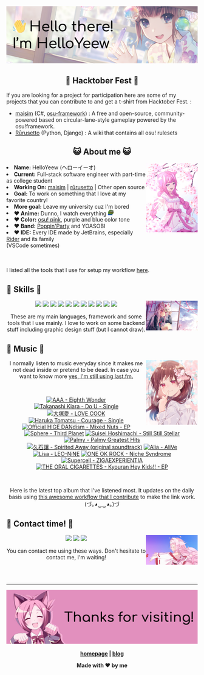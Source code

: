 <img src="welcome-banner.png" alt="Welcome!">

<h2 align="center">🎉 Hacktober Fest 🎉</h2> 

If you are looking for a project for participation here are some of my projects that you can contribute to and get a t-shirt from Hacktober Fest. :

- [maisim](https://github.com/HelloYeew/maisim) (C#, [osu-framework](https://github.com/ppy/osu-framework)) : A free and open-source, community-powered based on circular-lane-style gameplay powered by the osu!framework.
- [Rūrusetto](https://github.com/Rurusetto/rurusetto) (Python, Django) : A wiki that contains all osu! rulesets

<h2 align="center">😺 About me 😺</h2> 
<img src="helloyeewchan.jpg" width="27%" align="right">
<li><b>Name:</b> HelloYeew (ヘローイーオ)</li>
<li><b>Current:</b> Full-stack software engineer with part-time as college student</li>
<li><b>Working On:</b> <a href="https://github.com/HelloYeew/maisim">maisim</a> | <a href="https://github.com/Rurusetto/rurusetto">rūrusetto</a> | Other open source</li>
<li><b>Goal:</b> To work on something that I love at my favorite country!</li>
<li><b>More goal:</b> Leave my university cuz I'm bored</li>
<li><b>❤️ Anime:</b> Dunno, I watch everything <img src="twitch-emoji/YEP.png" width="3%" vertical-align="middle"></li>
<li><b>❤️ Color:</b> <a href="https://www.color-hex.com/color-palette/104633">osu! pink</a>, purple and blue color tone</li>
<li><b>❤️ Band:</b> <a href="https://bandori.fandom.com/wiki/Poppin%27Party">Poppin'Party</a> and YOASOBI</li>
<li><b>❤️ IDE:</b> Every IDE made by JetBrains, especially <a href="https://www.jetbrains.com/rider/">Rider</a> and its family</li> (VSCode sometimes)
<br>
<br>
<br>

<p>I listed all the tools that I use for setup my workflow <a href="https://github.com/HelloYeew/workflow-setup">here</a>.</p>

## 📇 Skills 📇

<img src="knowledge-pic.png" width="27%" align="right">
<p align="center"><img src="https://img.shields.io/badge/-python-3776AB.svg?&style=for-the-badge&logo=python&logoColor=white"/> <img src="https://img.shields.io/badge/-django-092E20.svg?&style=for-the-badge&logo=django&logoColor=white"/> <img src="https://img.shields.io/badge/-csharp-239120.svg?&style=for-the-badge&logo=csharp&logoColor=white"/> <img src="https://img.shields.io/badge/-javascript-F7DF1E.svg?&style=for-the-badge&logo=javascript&logoColor=black"/> <img src="https://img.shields.io/badge/java-007396.svg?&style=for-the-badge&logo=java&logoColor=white"/> <img src="https://img.shields.io/badge/-html5-E34F26.svg?&style=for-the-badge&logo=html5&logoColor=white"/> <img src="https://img.shields.io/badge/-css3-1572B6.svg?&style=for-the-badge&logo=css3&logoColor=white"/> <img src="https://img.shields.io/badge/-nginx-009639.svg?&style=for-the-badge&logo=nginx&logoColor=white"/> <img src="https://img.shields.io/badge/-digitalocean-0080FF.svg?&style=for-the-badge&logo=digitalocean&logoColor=white"/> <img src="https://img.shields.io/badge/-svelte-FF3E00.svg?&style=for-the-badge&logo=svelte&logoColor=white"/> <img src="https://img.shields.io/badge/-tailwind CSS-06B6D4.svg?&style=for-the-badge&logo=Tailwind CSS&logoColor=white"/>

<p align="center">These are my main languages, framework and some tools that I use mainly. I love to work on some backend stuff including graphic design stuff (but I cannot draw).</p>

## 🎵 Music 🎵

<img src="music-pic.png" width="27%" align="right">

<p align="center">I normally listen to music everyday since it makes me not dead inside or pretend to be dead. In case you want to know more <a href="https://www.last.fm/user/HelloYeew">yes, I'm still using last.fm.</p>
  
<br>

<!-- lastfm -->
<p align="center"><a href="https://www.last.fm/music/AAA/Eighth+Wonder"><img src="https://lastfm.freetls.fastly.net/i/u/64s/f9032d5943e84f7ccf8540a39e207978.png" title="AAA - Eighth Wonder"></a> <a href="https://www.last.fm/music/Takanashi+Kiara/Do+U+-+Single"><img src="https://lastfm.freetls.fastly.net/i/u/64s/dd2605bfdc247fec001a1dd5d19d1d55.png" title="Takanashi Kiara - Do U - Single"></a> <a href="https://www.last.fm/music/%E5%A4%A7%E5%A1%9A%E6%84%9B/LOVE+COOK"><img src="https://lastfm.freetls.fastly.net/i/u/64s/fd45d9c201d700748c3152b0ff990a9d.jpg" title="大塚愛 - LOVE COOK"></a> <a href="https://www.last.fm/music/Haruka+Tomatsu/Courage+-+Single"><img src="https://lastfm.freetls.fastly.net/i/u/64s/ae24dd4cf7abecd452dc3ddc99f41d8c.jpg" title="Haruka Tomatsu - Courage - Single"></a> <a href="https://www.last.fm/music/Official+HIGE+DANdism/Mixed+Nuts+-+EP"><img src="https://lastfm.freetls.fastly.net/i/u/64s/ea58479bc6fd89a25fc55e0276a58b2d.jpg" title="Official HIGE DANdism - Mixed Nuts - EP"></a> <a href="https://www.last.fm/music/Sphere/Third+Planet"><img src="https://lastfm.freetls.fastly.net/i/u/64s/371ecd8520364aa892549307ff111e06.png" title="Sphere - Third Planet"></a> <a href="https://www.last.fm/music/Suisei+Hoshimachi/Still+Still+Stellar"><img src="https://lastfm.freetls.fastly.net/i/u/64s/cef600c2f94d78f1894d48dcd0827d8e.jpg" title="Suisei Hoshimachi - Still Still Stellar"></a> <a href="https://www.last.fm/music/Palmy/Palmy+Greatest+Hits"><img src="https://lastfm.freetls.fastly.net/i/u/64s/97c15c49042943cec3ddfa148973fcf8.jpg" title="Palmy - Palmy Greatest Hits"></a> <a href="https://www.last.fm/music/%E4%B9%85%E7%9F%B3%E8%AD%B2/Spirited+Away+(original+soundtrack)"><img src="https://lastfm.freetls.fastly.net/i/u/64s/bd608218e2a7d7ed1747168f5a35f731.jpg" title="久石譲 - Spirited Away (original soundtrack)"></a> <a href="https://www.last.fm/music/Alia/AliVe"><img src="https://lastfm.freetls.fastly.net/i/u/64s/7988d910da2876b472f0fadec9547755.jpg" title="Alia - AliVe"></a> <a href="https://www.last.fm/music/Lisa/LEO-NiNE"><img src="https://lastfm.freetls.fastly.net/i/u/64s/101d8aeea8bc8c6e363d59622a8d8c0b.jpg" title="Lisa - LEO-NiNE"></a> <a href="https://www.last.fm/music/ONE+OK+ROCK/Niche+Syndrome"><img src="https://lastfm.freetls.fastly.net/i/u/64s/57efa5aae4cb41f6c180e4e8d52545fc.jpg" title="ONE OK ROCK - Niche Syndrome"></a> <a href="https://www.last.fm/music/Supercell/ZIGAEXPERIENTIA"><img src="https://lastfm.freetls.fastly.net/i/u/64s/1961de2a081d6a69bd9d4824881ae9e5.jpg" title="Supercell - ZIGAEXPERIENTIA"></a> <a href="https://www.last.fm/music/THE+ORAL+CIGARETTES/Kyouran+Hey+Kids!!+-+EP"><img src="https://lastfm.freetls.fastly.net/i/u/64s/3ae831719101b6a8df0cc3244ff8dcc8.jpg" title="THE ORAL CIGARETTES - Kyouran Hey Kids!! - EP"></a> </p>

<br>

<p align="center">Here is the latest top album that I've listened most. It updates on the daily basis using <a href="https://github.com/melipass/lastfm-to-markdown/">this awesome workflow that I contribute</a> to make the link work. (づ｡◕‿‿◕｡)づ</p>

## 📝 Contact time! 📝

<img src="contact-pic.png" width="27%" align="right">

<p align="center"><a href="https://twitter.com/nonggummud" target="_blank"><img src="https://img.shields.io/badge/-nonggummud-1DA1F2.svg?&style=for-the-badge&logo=Twitter&logoColor=white"/></a> <a href="https://www.linkedin.com/in/helloyeew" target="_blank"><img src="https://img.shields.io/badge/-helloyeew-0A66C2.svg?&style=for-the-badge&logo=linkedin&logoColor=white"/></a> <a href="https://peerlist.io/helloyeew"><img src="https://img.shields.io/badge/-peerlist-00AA45.svg?&style=for-the-badge"/></a></p>

<p align="center">You can contact me using these ways. Don't hesitate to contact me, I'm waiting!</p>
<br>
<br>

---

<img src="bye-banner.png" alt="Thanks for visiting!">

<p align="center"><b><a href="https://www.helloyeew.dev">homepage</a> | <b><a href="https://story.helloyeew.dev/">blog</a></p>

<p align="center">Made with ❤️ by me</p>


